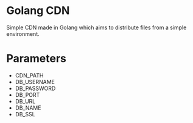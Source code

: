 # Golang CDN
Simple CDN made in Golang which aims to distribute files from a simple environment.

# Parameters
- CDN_PATH
- DB_USERNAME
- DB_PASSWORD
- DB_PORT
- DB_URL
- DB_NAME
- DB_SSL